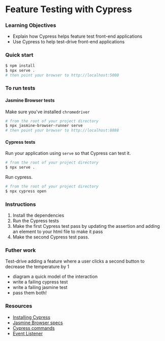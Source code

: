 # Feature Testing with Cypress

### Learning Objectives
- Explain how Cypress helps feature test front-end applications
- Use Cypress to help test-drive front-end applications

### Quick start
```sh
$ npm install
$ npx serve .
# then point your browser to http://localhost:5000
```

### To run tests

#### Jasmine Browser tests
Make sure you've installed `chromedriver`
```sh
# from the root of your project directory
$ npx jasmine-browser-runner serve
# then point your browser to http://localhost:8888
```

#### Cypress tests
Run your application using `serve` so that Cypress can test it.
```sh
# from the root of your project directory
$ npx serve .
```
Run cypress.
```sh
# from the root of your project directory
$ npx cypress open
```

### Instructions
1. Install the dependencies
2. Run the Cypress tests
3. Make the first Cypress test pass by updating the assertion and adding an element to your html file to make it pass
4. Make the second Cypress test pass.

### Futher work
Test-drive adding a feature where a user clicks a second button to decrease the temperature by 1
- diagram a quick model of the interaction
- write a failing cypress test
- write a failing jasmine test
- pass them both!

### Resources
- [Installing Cypress](https://docs.cypress.io/guides/getting-started/installing-cypress)
- [Jasmine Browser specs](https://jasmine.github.io/setup/browser.html)
- [Cypress commands](https://docs.cypress.io/api/table-of-contents)
- [Event Listener](https://developer.mozilla.org/en-US/docs/Web/API/EventTarget/addEventListener)
